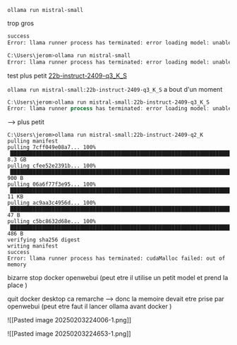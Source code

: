 ```
ollama run mistral-small
```

trop gros 
```sh
success
Error: llama runner process has terminated: error loading model: unable to allocate CUDA0 buffer

C:\Users\jerom>ollama run mistral-small
Error: llama runner process has terminated: error loading model: unable to allocate CUDA0 buffer

```
test plus petit 
[22b-instruct-2409-q3_K_S](https://ollama.com/library/mistral-small:22b-instruct-2409-q3_K_S)

`ollama run mistral-small:22b-instruct-2409-q3_K_S`
a bout d'un moment 
```powershell
C:\Users\jerom>ollama run mistral-small:22b-instruct-2409-q3_K_S
Error: llama runner process has terminated: error loading model: unable to allocate CUDA0 buffer
```


--> plus petit 

```shell
C:\Users\jerom>ollama run mistral-small:22b-instruct-2409-q2_K
pulling manifest
pulling 7cff049e08a7... 100% ▕████████████████████████████████████████████████████████████████████████████████████████████████████████████████████████████████████████████████████████████████████████████████▏ 8.3 GB
pulling cfee52e2391b... 100% ▕████████████████████████████████████████████████████████████████████████████████████████████████████████████████████████████████████████████████████████████████████████████████▏  900 B
pulling 06a6f77f3e95... 100% ▕████████████████████████████████████████████████████████████████████████████████████████████████████████████████████████████████████████████████████████████████████████████████▏  11 KB
pulling ac9aa3c4956d... 100% ▕████████████████████████████████████████████████████████████████████████████████████████████████████████████████████████████████████████████████████████████████████████████████▏   47 B
pulling c5bc8632d68e... 100% ▕████████████████████████████████████████████████████████████████████████████████████████████████████████████████████████████████████████████████████████████████████████████████▏  486 B
verifying sha256 digest
writing manifest
success
Error: llama runner process has terminated: cudaMalloc failed: out of memory
```

bizarre 
stop docker openwebui (peut etre il utilise un petit model et prend la place )

quit docker desktop 
ca remarche --> donc la memoire devait etre prise par openwebui (peut etre faut il lancer ollama avant docker 
)

![[Pasted image 20250203224006-1.png]]

![[Pasted image 20250203224653-1.png]]